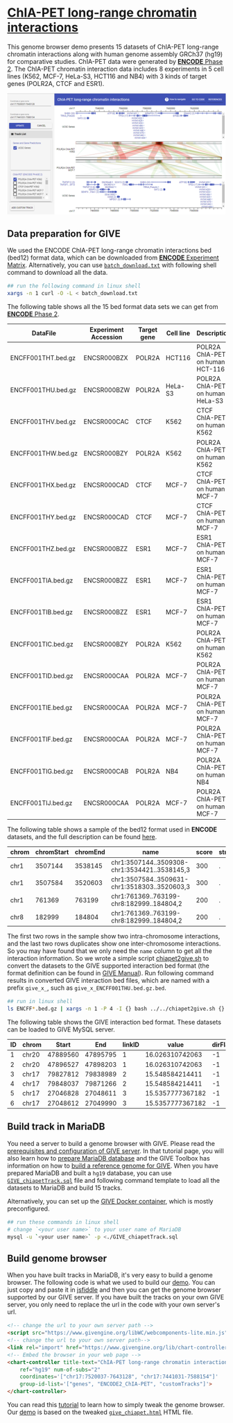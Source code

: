 # [ChIA-PET long-range chromatin interactions](https://chiapet.givengine.org/)

This genome browser demo presents 15 datasets of ChIA-PET long-range chromatin interactions along with human genome assembly GRCh37 (hg19) for comparative studies. ChIA-PET data were generated by [**ENCODE** Phase 2](https://www.encodeproject.org/matrix/?type=Experiment&assay_title=ChIA-PET&assembly=hg19&replicates.library.biosample.donor.organism.scientific_name=Homo+sapiens&award.rfa=ENCODE2&files.file_type=bed+bed12). The ChIA-PET chromatin interaction data includes 8 experiments in 5 cell lines (K562, MCF-7, HeLa-S3, HCT116 and NB4) with 3 kinds of target genes (POLR2A, CTCF and ESR1).

![fig](./GIVE_demo2_chiapet.PNG)

## Data preparation for GIVE
We used the ENCODE ChIA-PET long-range chromatin interactions bed (bed12) format data, which can be downloaded from [**ENCODE** Experiment Matrix](https://www.encodeproject.org/matrix/?type=Experiment&assay_title=ChIA-PET&assembly=hg19&replicates.library.biosample.donor.organism.scientific_name=Homo+sapiens&award.rfa=ENCODE2&files.file_type=bed+bed12). Alternatively, you can use [`batch_download.txt`](./batch_download.txt) with following shell command to download all the data.

```bash
## run the following command in linux shell 
xargs -n 1 curl -O -L < batch_download.txt
```
The following table shows all the 15 bed format data sets we can get from [**ENCODE** Phase 2](https://www.encodeproject.org/matrix/?type=Experiment&assay_title=ChIA-PET&assembly=hg19&replicates.library.biosample.donor.organism.scientific_name=Homo+sapiens&award.rfa=ENCODE2&files.file_type=bed+bed12).


|DataFile|Experiment Accession|Target gene|Cell line|Description|
| --- |--- |--- |--- |--- |
|ENCFF001THT.bed.gz|ENCSR000BZX|POLR2A|HCT116|POLR2A ChIA-PET on human HCT-116|
|ENCFF001THU.bed.gz|ENCSR000BZW|POLR2A|HeLa-S3|POLR2A ChIA-PET on human HeLa-S3|
|ENCFF001THV.bed.gz|ENCSR000CAC|CTCF|K562|CTCF ChIA-PET on human K562|
|ENCFF001THW.bed.gz|ENCSR000BZY|POLR2A|K562|POLR2A ChIA-PET on human K562|
|ENCFF001THX.bed.gz|ENCSR000CAD|CTCF|MCF-7|CTCF ChIA-PET on human MCF-7|
|ENCFF001THY.bed.gz|ENCSR000CAD|CTCF|MCF-7|CTCF ChIA-PET on human MCF-7|
|ENCFF001THZ.bed.gz|ENCSR000BZZ|ESR1|MCF-7|ESR1 ChIA-PET on human MCF-7|
|ENCFF001TIA.bed.gz|ENCSR000BZZ|ESR1|MCF-7|ESR1 ChIA-PET on human MCF-7|
|ENCFF001TIB.bed.gz|ENCSR000BZZ|ESR1|MCF-7|ESR1 ChIA-PET on human MCF-7|
|ENCFF001TIC.bed.gz|ENCSR000BZY|POLR2A|K562|POLR2A ChIA-PET on human K562|
|ENCFF001TID.bed.gz|ENCSR000CAA|POLR2A|MCF-7|POLR2A ChIA-PET on human MCF-7|
|ENCFF001TIE.bed.gz|ENCSR000CAA|POLR2A|MCF-7|POLR2A ChIA-PET on human MCF-7|
|ENCFF001TIF.bed.gz|ENCSR000CAA|POLR2A|MCF-7|POLR2A ChIA-PET on human MCF-7|
|ENCFF001TIG.bed.gz|ENCSR000CAB|POLR2A|NB4|POLR2A ChIA-PET on human NB4|
|ENCFF001TIJ.bed.gz|ENCSR000CAA|POLR2A|MCF-7|POLR2A ChIA-PET on human MCF-7|

The following table shows a sample of the bed12 format used in **ENCODE** datasets, and the full description can be found [here](https://genome.ucsc.edu/FAQ/FAQformat.html#format1). 

|chrom|chromStart|chromEnd|name|score|strand|thickStart|thickEnd|itermRgb|blockCount|blockSizes|blockStarts|
| --- | --- | --- | --- | --- | --- | --- | --- | --- | --- | --- | --- |
|chr1|3507144|3538145|chr1:3507144..3509308-chr1:3534421..3538145,3|300|.|3507144|3538145|255,0,0|2|2164,3724|0,27277|
|chr1|3507584|3520603|chr1:3507584..3509631-chr1:3518303..3520603,3|300|.|3507584|3520603|255,0,0|2|2047,2300|0,10719|
|chr1|761369|763199|chr1:761369..763199-chr8:182999..184804,2|200|.|761369|763199|255,0,0|1|1830|0|
|chr8|182999|184804|chr1:761369..763199-chr8:182999..184804,2|200|.|182999|184804|255,0,0|1|1805|0|

The first two rows in the sample show two intra-chromosome interactions, and the last two rows duplicates show one inter-chromosome interactions. So you may have found that we only need the `name` column to get all the interaction information. So we wrote a simple script [chiapet2give.sh](./chiapet2give.sh) to convert the datasets to the GIVE supported interaction bed format (the format definition can be found in [GIVE Manual](https://github.com/Zhong-Lab-UCSD/Genomic-Interactive-Visualization-Engine/blob/master/manuals/3.1-GIVE-Toolbox-usages.md#6-add_track_interactionsh)). Run following command results in converted GIVE interaction bed files, which are named with a prefix `give_x_`, such as `give_x_ENCFF001THU.bed.gz.bed`.

```bash
## run in linux shell
ls ENCFF*.bed.gz | xargs -n 1 -P 4 -I {} bash ../../chiapet2give.sh {} ./
```

The following table shows the GIVE interaction bed format. These datasets can be loaded to GIVE MySQL server. 

|ID|chrom|Start|End|linkID|value|dirFlag|
| --- | --- | --- | --- | --- | --- | --- |
|1|chr20|47889560|47895795|1|16.026310742063|-1|
|2|chr20|47896527|47898203|1|16.026310742063|-1|
|3|chr17|79827812|79838989|2|15.548584214411|-1|
|4|chr17|79848037|79871266|2|15.548584214411|-1|
|5|chr17|27046828|27048611|3|15.5357777367182|-1|
|6|chr17|27048612|27049990|3|15.5357777367182|-1|

## Build track in MariaDB
You need a server to build a genome browser with GIVE. Please read the [prerequisites and configuration of GIVE server](https://github.com/Zhong-Lab-UCSD/Genomic-Interactive-Visualization-Engine/blob/master/tutorials/2.2-custom-installation.md#prerequisites). In that tutorial page, you will also learn how to [prepare MariaDB database](https://github.com/Zhong-Lab-UCSD/Genomic-Interactive-Visualization-Engine/blob/master/tutorials/2.2-custom-installation.md#installing-give-server) and the GIVE Toolbox has information on how to [build a reference genome for GIVE](https://github.com/Zhong-Lab-UCSD/Genomic-Interactive-Visualization-Engine/blob/master/tutorials/3-GIVE-Toolbox.md#step-2-initialization-and-create-reference-genome). When you have prepared MariaDB and built a `hg19` database, you can use [`GIVE_chiapetTrack.sql`](./GIVE_chiapetTrack.sql) file and following command template to load all the datasets to MariaDB and build 15 tracks.

Alternatively, you can set up the [GIVE Docker container](https://github.com/Zhong-Lab-UCSD/Genomic-Interactive-Visualization-Engine/blob/master/tutorials/2.1-GIVE-Docker.md), which is mostly preconfigured.

```bash
## run these commands in linux shell
# change `<your user name>` to your user name of MariaDB
mysql -u `<your user name>` -p <./GIVE_chiapetTrack.sql
```
## Build genome browser
When you have built tracks in MariaDB, it's very easy to build a genome browser. The following code is what we used to build our [demo](https://chiapet.givengine.org/). You can just copy and paste it in [jsfiddle](https://jsfiddle.net/) and then you can get the genome browser supported by our GIVE server. If you have built the tracks on your own GIVE server, you only need to replace the url in the code with your own server's url. 

```html
<!-- change the url to your own server path -->
<script src="https://www.givengine.org/libWC/webcomponents-lite.min.js"></script> 
<!-- change the url to your own server path-->
<link rel="import" href="https://www.givengine.org/lib/chart-controller/chart-controller.html">
<!-- Embed the browser in your web page -->
<chart-controller title-text="ChIA-PET long-range chromatin interactions" 
    ref="hg19" num-of-subs="2" 
    coordinates='["chr17:7520037-7643128", "chr17:7441031-7588154"]'
    group-id-list='["genes", "ENCODE2_ChIA-PET", "customTracks"]'>
</chart-controller>
```

You can read this [tutorial](https://github.com/Zhong-Lab-UCSD/Genomic-Interactive-Visualization-Engine/blob/master/tutorials/1.2-html-tweak.md) to learn how to simply tweak the genome browser. Our [demo](https://chiapet.givengine.org/) is based on the tweaked [`give_chiapet.html`](./give_chiapet.html) HTML file.
